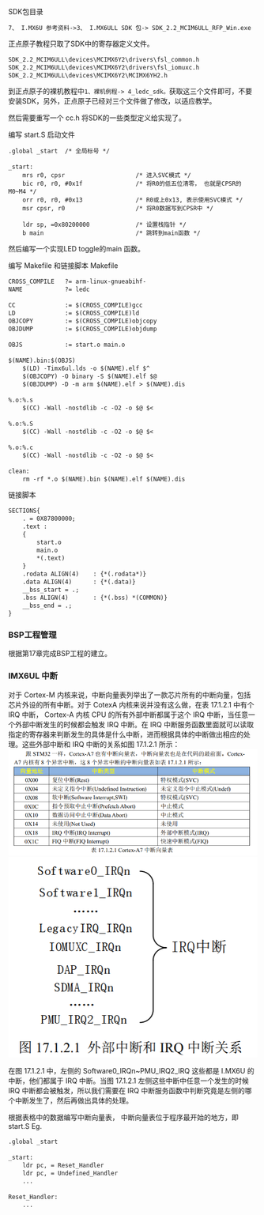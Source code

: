 SDK包目录
```
7、 I.MX6U 参考资料->3、 I.MX6ULL SDK 包-> SDK_2.2_MCIM6ULL_RFP_Win.exe
```
正点原子教程只取了SDK中的寄存器定义文件。
```
SDK_2.2_MCIM6ULL\devices\MCIMX6Y2\drivers\fsl_common.h
SDK_2.2_MCIM6ULL\devices\MCIMX6Y2\drivers\fsl_iomuxc.h
SDK_2.2_MCIM6ULL\devices\MCIMX6Y2\MCIMX6YH2.h
```

到正点原子的裸机教程中`1、裸机例程-> 4_ledc_sdk。`获取这三个文件即可，不要安装SDK，另外，正点原子已经对三个文件做了修改，以适应教学。

然后需要重写一个 cc.h 将SDK的一些类型定义给实现了。

编写 start.S 启动文件
```
.global _start  /* 全局标号 */

_start:
    mrs r0, cpsr                    /* 进入SVC模式 */
    bic r0, r0, #0x1f               /* 将R0的低五位清零， 也就是CPSR的M0~M4 */
    orr r0, r0, #0x13               /* R0或上0x13, 表示使用SVC模式 */
    msr cpsr, r0                    /* 将R0数据写到CPSR中 */

    ldr sp, =0x80200000             /* 设置栈指针 */
    b main                          /* 跳转到main函数 */
```

然后编写一个实现LED toggle的main 函数。

编写 Makefile 和链接脚本
Makefile
```
CROSS_COMPILE	?= arm-linux-gnueabihf-
NAME			?= ledc

CC              := $(CROSS_COMPILE)gcc
LD              := $(CROSS_COMPILE)ld
OBJCOPY         := $(CROSS_COMPILE)objcopy
OBJDUMP         := $(CROSS_COMPILE)objdump

OBJS            := start.o main.o

$(NAME).bin:$(OBJS)
	$(LD) -Timx6ul.lds -o $(NAME).elf $^
	$(OBJCOPY) -O binary -S $(NAME).elf $@
	$(OBJDUMP) -D -m arm $(NAME).elf > $(NAME).dis

%.o:%.s
	$(CC) -Wall -nostdlib -c -O2 -o $@ $<

%.o:%.S
	$(CC) -Wall -nostdlib -c -O2 -o $@ $<

%.o:%.c
	$(CC) -Wall -nostdlib -c -O2 -o $@ $<

clean:
	rm -rf *.o $(NAME).bin $(NAME).elf $(NAME).dis

```

链接脚本
```
SECTIONS{
    . = 0X87800000;
    .text :
    {
        start.o
        main.o
        *(.text)
    }
    .rodata ALIGN(4)    : {*(.rodata*)}
    .data ALIGN(4)      : {*(.data)}
    __bss_start = .;
    .bss ALIGN(4)       : {*(.bss) *(COMMON)}
    __bss_end = .;
}
```


### BSP工程管理
根据第17章完成BSP工程的建立。

### IMX6UL 中断
对于 Cortex-M 内核来说，中断向量表列举出了一款芯片所有的中断向量，包括芯片外设的所有中断。对于 CotexA 内核来说并没有这么做，在表 17.1.2.1 中有个 IRQ 中断， Cortex-A 内核 CPU 的所有外部中断都属于这个 IRQ 中断，当任意一个外部中断发生的时候都会触发 IRQ 中断。在 IRQ 中断服务函数里面就可以读取指定的寄存器来判断发生的具体是什么中断，进而根据具体的中断做出相应的处理。这些外部中断和 IRQ 中断的关系如图 17.1.2.1 所示：
![irq_1](assert/imx6ul_irq_1.png)![irq_2](assert/imx6ul_irq_2.png)


在图 17.1.2.1 中，左侧的 Software0_IRQn~PMU_IRQ2_IRQ 这些都是 I.MX6U 的中断，他们都属于 IRQ 中断。当图 17.1.2.1 左侧这些中断中任意一个发生的时候 IRQ 中断都会被触发，所以我们需要在 IRQ 中断服务函数中判断究竟是左侧的哪个中断发生了，然后再做出具体的处理。

根据表格中的数据编写中断向量表， 中断向量表位于程序最开始的地方，即start.S
Eg.
```
.global _start

_start:
	ldr pc, = Reset_Handler
	ldr pc, = Undefined_Handler
	...

Reset_Handler:
	...
	
```

